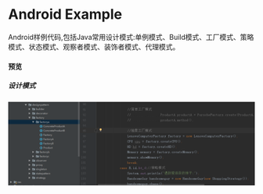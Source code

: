 # Android Example
Android样例代码,包括Java常用设计模式:单例模式、Build模式、工厂模式、策略模式、状态模式、观察者模式、装饰者模式、代理模式。

#### 预览
  ##### 设计模式
  ![设计模式](https://github.com/SoarY/Example/blob/master/file/designpattern.png?raw=true)
